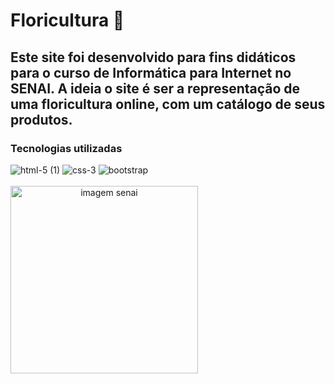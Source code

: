  # Floricultura 🌸
## Este site foi desenvolvido para fins didáticos para o curso de Informática para Internet no SENAI. A ideia o site é ser a representação de uma floricultura online, com um catálogo de seus produtos.</p>
### Tecnologias utilizadas
![html-5 (1)](https://user-images.githubusercontent.com/112645202/236074328-13116229-bb95-4f17-bb7a-444d76cc8161.png)
![css-3](https://user-images.githubusercontent.com/112645202/236074412-0030194a-7939-40f4-a3aa-21ecdbf1b28b.png)
![bootstrap](https://user-images.githubusercontent.com/112645202/236074184-52a33037-abe8-45fb-a9c0-29d5e6345359.png)
<br></br>
<img src="https://cursostecnicostocantins.com.br/wp-content/uploads/2022/11/Logotipo-SENAI-Slogan-1024x382.png" alt="imagem senai" width="300px" style="text-align: center;">


